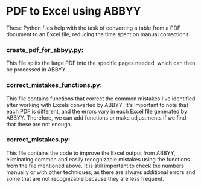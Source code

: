 # PDF to Excel using ABBYY

These Python files help with the task of converting a table from a PDF document to an Excel file, reducing the time spent on manual corrections.

### create_pdf_for_abbyy.py:
This file splits the large PDF into the specific pages needed, which can then be processed in ABBYY.

### correct_mistakes_functions.py: 
This file contains functions that correct the common mistakes I’ve identified after working with Excels converted by ABBYY. 
It's important to note that each PDF is different, and the errors vary in each Excel file generated by ABBYY. 
Therefore, we can add functions or make adjustments if we find that these are not enough.

### correct_mistakes.py:
This file contains the code to improve the Excel output from ABBYY, eliminating common and easily recognizable mistakes using the functions from the file mentioned above. 
It is still important to check the numbers manually or with other techniques, as there are always additional errors and some that are not recognizable because they are less frequent.
